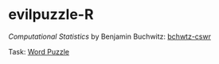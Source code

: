 # evilpuzzle-R

*Computational Statistics* by Benjamin Buchwitz: [bchwtz-cswr](https://bchwtz.github.io/bchwtz-cswr/)

Task: [Word Puzzle](https://bchwtz.github.io/bchwtz-cswr/word-puzzle.html)
